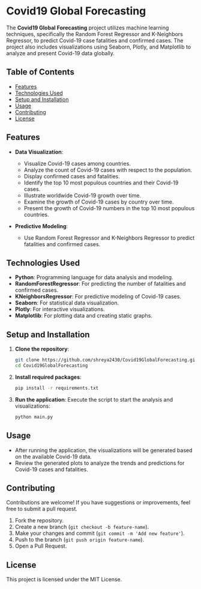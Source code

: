 # Covid19 Global Forecasting

The **Covid19 Global Forecasting** project utilizes machine learning techniques, specifically the Random Forest Regressor and K-Neighbors Regressor, to predict Covid-19 case fatalities and confirmed cases. The project also includes visualizations using Seaborn, Plotly, and Matplotlib to analyze and present Covid-19 data globally.

## Table of Contents
- [Features](#features)
- [Technologies Used](#technologies-used)
- [Setup and Installation](#setup-and-installation)
- [Usage](#usage)
- [Contributing](#contributing)
- [License](#license)

## Features
- **Data Visualization**: 
  - Visualize Covid-19 cases among countries.
  - Analyze the count of Covid-19 cases with respect to the population.
  - Display confirmed cases and fatalities.
  - Identify the top 10 most populous countries and their Covid-19 cases.
  - Illustrate worldwide Covid-19 growth over time.
  - Examine the growth of Covid-19 cases by country over time.
  - Present the growth of Covid-19 numbers in the top 10 most populous countries.

- **Predictive Modeling**: 
  - Use Random Forest Regressor and K-Neighbors Regressor to predict fatalities and confirmed cases.

## Technologies Used
- **Python**: Programming language for data analysis and modeling.
- **RandomForestRegressor**: For predicting the number of fatalities and confirmed cases.
- **KNeighborsRegressor**: For predictive modeling of Covid-19 cases.
- **Seaborn**: For statistical data visualization.
- **Plotly**: For interactive visualizations.
- **Matplotlib**: For plotting data and creating static graphs.

## Setup and Installation
1. **Clone the repository**:
    ```bash
    git clone https://github.com/shreya2430/Covid19GlobalForecasting.git
    cd Covid19GlobalForecasting
    ```

2. **Install required packages**:
    ```bash
    pip install -r requirements.txt
    ```

3. **Run the application**:
    Execute the script to start the analysis and visualizations:
    ```bash
    python main.py
    ```

## Usage
- After running the application, the visualizations will be generated based on the available Covid-19 data.
- Review the generated plots to analyze the trends and predictions for Covid-19 cases and fatalities.

## Contributing
Contributions are welcome! If you have suggestions or improvements, feel free to submit a pull request.

1. Fork the repository.
2. Create a new branch (`git checkout -b feature-name`).
3. Make your changes and commit (`git commit -m 'Add new feature'`).
4. Push to the branch (`git push origin feature-name`).
5. Open a Pull Request.

## License
This project is licensed under the MIT License. 
  

